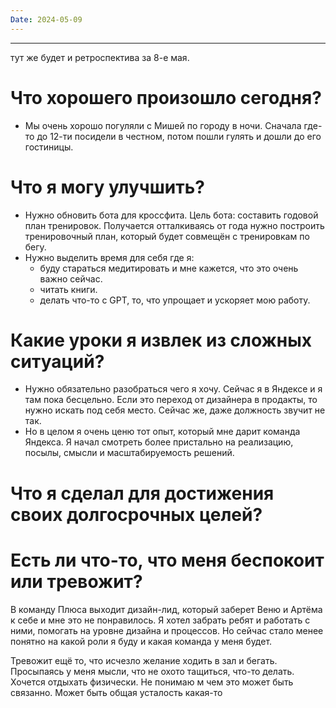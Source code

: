 ```yaml
---
Date: 2024-05-09
---
```

---
тут же будет и ретроспектива за 8-е мая.

# Что хорошего произошло сегодня?
- Мы очень хорошо погуляли с Мишей по городу в ночи. Сначала где-то до 12-ти посидели в честном, потом пошли гулять и дошли до его гостиницы. 


# Что я могу улучшить?
- Нужно обновить бота для кроссфита. Цель бота: составить годовой план тренировок. Получается отталкиваясь от года нужно построить тренировочный план, который будет совмещён с тренировкам по бегу. 
- Нужно выделить время для себя где я:
	- буду стараться медитировать и мне кажется, что это очень важно сейчас.
	- читать книги. 
	- делать что-то с GPT, то, что упрощает и ускоряет мою работу. 

# Какие уроки я извлек из сложных ситуаций?
- Нужно обязательно разобраться чего я хочу. Сейчас я в Яндексе и я там пока бесцельно. Если это переход от дизайнера в продакты, то нужно искать под себя место. Сейчас же, даже должность звучит не так. 
- Но в целом я очень ценю тот опыт, который мне дарит команда Яндекса. Я начал смотреть более пристально на реализацию, посылы, смысли и масштабируемость решений. 


# Что я сделал для достижения своих долгосрочных целей?



# Есть ли что-то, что меня беспокоит или тревожит?
В команду Плюса выходит дизайн-лид, который заберет Веню и Артёма к себе и мне это не понравилось. Я хотел забрать ребят и работать с ними, помогать на уровне дизайна и процессов. Но сейчас стало менее понятно на какой роли я буду и какая команда у меня будет. 

Тревожит ещё то, что исчезло желание ходить в зал и бегать. Просыпаясь у меня мысли, что не охото тащиться, что-то делать. Хочется отдыхать физически. Не понимаю м чем это может быть связанно. Может быть общая усталость какая-то






